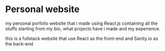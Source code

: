 # Personal website

my personal porfolio website that i made using React.js containing all the stuffs starting from my bio, what projects have i made and my experience.

this is a fullstack website that use React as the front-end and Sanity.io as the back-end

